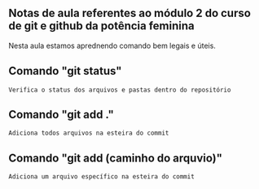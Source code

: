 ## Notas de aula referentes ao módulo 2 do curso de git e github da potência feminina

Nesta aula estamos aprednendo comando bem legais e úteis.


## Comando "git status"
    Verifica o status dos arquivos e pastas dentro do repositório

## Comando "git add ."
    Adiciona todos arquivos na esteira do commit

## Comando "git add (caminho do arquvio)"
    Adiciona um arquivo específico na esteira do commit